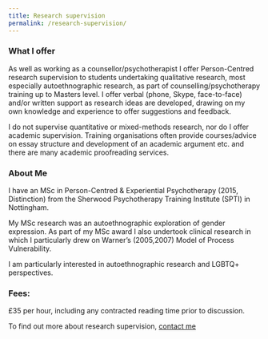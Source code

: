 ```yaml
---
title: Research supervision
permalink: /research-supervision/
---
```

### What I offer 

As well as working as a counsellor/psychotherapist I offer Person-Centred research supervision to students undertaking qualitative research, most especially autoethnographic research, as part of counselling/psychotherapy training up to Masters level.  I offer verbal (phone, Skype, face-to-face) and/or written support as research ideas are developed, drawing on my own knowledge and experience to offer suggestions and feedback.

I do not supervise quantitative or mixed-methods research, nor do I offer academic supervision. Training organisations often provide courses/advice on essay structure and development of an academic argument etc. and there are many academic proofreading services.

### About Me

I have an MSc in Person-Centred & Experiential Psychotherapy (2015, Distinction) from the Sherwood Psychotherapy Training Institute (SPTI) in Nottingham.

My MSc research was an autoethnographic exploration of gender expression. As part of my MSc award I also undertook clinical research in which I particularly drew on Warner’s (2005,2007) Model of Process Vulnerability. 

I am particularly interested in autoethnographic research and LGBTQ+ perspectives.

### Fees:

£35 per hour, including any contracted reading time prior to discussion.

To find out more about research supervision, [contact me](contact)
